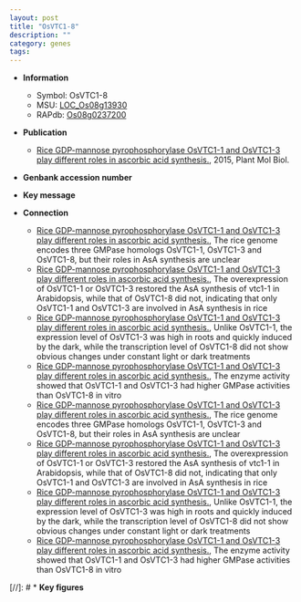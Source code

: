 ```yaml
---
layout: post
title: "OsVTC1-8"
description: ""
category: genes
tags: 
---
```


* **Information**  
    + Symbol: OsVTC1-8  
    + MSU: [LOC_Os08g13930](http://rice.plantbiology.msu.edu/cgi-bin/ORF_infopage.cgi?orf=LOC_Os08g13930)  
    + RAPdb: [Os08g0237200](http://rapdb.dna.affrc.go.jp/viewer/gbrowse_details/irgsp1?name=Os08g0237200)  

* **Publication**  
    + [Rice GDP-mannose pyrophosphorylase OsVTC1-1 and OsVTC1-3 play different roles in ascorbic acid synthesis.](http://www.ncbi.nlm.nih.gov/pubmed?term=Rice+GDP-mannose+pyrophosphorylase+OsVTC1-1+and+OsVTC1-3+play+different+roles+in+ascorbic+acid+synthesis.%5BTitle%5D), 2015, Plant Mol Biol.

* **Genbank accession number**  

* **Key message**  

* **Connection**  
    + [Rice GDP-mannose pyrophosphorylase OsVTC1-1 and OsVTC1-3 play different roles in ascorbic acid synthesis.](http://www.ncbi.nlm.nih.gov/pubmed?term=Rice+GDP-mannose+pyrophosphorylase+OsVTC1-1+and+OsVTC1-3+play+different+roles+in+ascorbic+acid+synthesis.%5BTitle%5D), The rice genome encodes three GMPase homologs OsVTC1-1, OsVTC1-3 and OsVTC1-8, but their roles in AsA synthesis are unclear
    + [Rice GDP-mannose pyrophosphorylase OsVTC1-1 and OsVTC1-3 play different roles in ascorbic acid synthesis.](http://www.ncbi.nlm.nih.gov/pubmed?term=Rice+GDP-mannose+pyrophosphorylase+OsVTC1-1+and+OsVTC1-3+play+different+roles+in+ascorbic+acid+synthesis.%5BTitle%5D), The overexpression of OsVTC1-1 or OsVTC1-3 restored the AsA synthesis of vtc1-1 in Arabidopsis, while that of OsVTC1-8 did not, indicating that only OsVTC1-1 and OsVTC1-3 are involved in AsA synthesis in rice
    + [Rice GDP-mannose pyrophosphorylase OsVTC1-1 and OsVTC1-3 play different roles in ascorbic acid synthesis.](http://www.ncbi.nlm.nih.gov/pubmed?term=Rice+GDP-mannose+pyrophosphorylase+OsVTC1-1+and+OsVTC1-3+play+different+roles+in+ascorbic+acid+synthesis.%5BTitle%5D), Unlike OsVTC1-1, the expression level of OsVTC1-3 was high in roots and quickly induced by the dark, while the transcription level of OsVTC1-8 did not show obvious changes under constant light or dark treatments
    + [Rice GDP-mannose pyrophosphorylase OsVTC1-1 and OsVTC1-3 play different roles in ascorbic acid synthesis.](http://www.ncbi.nlm.nih.gov/pubmed?term=Rice+GDP-mannose+pyrophosphorylase+OsVTC1-1+and+OsVTC1-3+play+different+roles+in+ascorbic+acid+synthesis.%5BTitle%5D), The enzyme activity showed that OsVTC1-1 and OsVTC1-3 had higher GMPase activities than OsVTC1-8 in vitro
    + [Rice GDP-mannose pyrophosphorylase OsVTC1-1 and OsVTC1-3 play different roles in ascorbic acid synthesis.](http://www.ncbi.nlm.nih.gov/pubmed?term=Rice+GDP-mannose+pyrophosphorylase+OsVTC1-1+and+OsVTC1-3+play+different+roles+in+ascorbic+acid+synthesis.%5BTitle%5D), The rice genome encodes three GMPase homologs OsVTC1-1, OsVTC1-3 and OsVTC1-8, but their roles in AsA synthesis are unclear
    + [Rice GDP-mannose pyrophosphorylase OsVTC1-1 and OsVTC1-3 play different roles in ascorbic acid synthesis.](http://www.ncbi.nlm.nih.gov/pubmed?term=Rice+GDP-mannose+pyrophosphorylase+OsVTC1-1+and+OsVTC1-3+play+different+roles+in+ascorbic+acid+synthesis.%5BTitle%5D), The overexpression of OsVTC1-1 or OsVTC1-3 restored the AsA synthesis of vtc1-1 in Arabidopsis, while that of OsVTC1-8 did not, indicating that only OsVTC1-1 and OsVTC1-3 are involved in AsA synthesis in rice
    + [Rice GDP-mannose pyrophosphorylase OsVTC1-1 and OsVTC1-3 play different roles in ascorbic acid synthesis.](http://www.ncbi.nlm.nih.gov/pubmed?term=Rice+GDP-mannose+pyrophosphorylase+OsVTC1-1+and+OsVTC1-3+play+different+roles+in+ascorbic+acid+synthesis.%5BTitle%5D), Unlike OsVTC1-1, the expression level of OsVTC1-3 was high in roots and quickly induced by the dark, while the transcription level of OsVTC1-8 did not show obvious changes under constant light or dark treatments
    + [Rice GDP-mannose pyrophosphorylase OsVTC1-1 and OsVTC1-3 play different roles in ascorbic acid synthesis.](http://www.ncbi.nlm.nih.gov/pubmed?term=Rice+GDP-mannose+pyrophosphorylase+OsVTC1-1+and+OsVTC1-3+play+different+roles+in+ascorbic+acid+synthesis.%5BTitle%5D), The enzyme activity showed that OsVTC1-1 and OsVTC1-3 had higher GMPase activities than OsVTC1-8 in vitro

[//]: # * **Key figures**  


